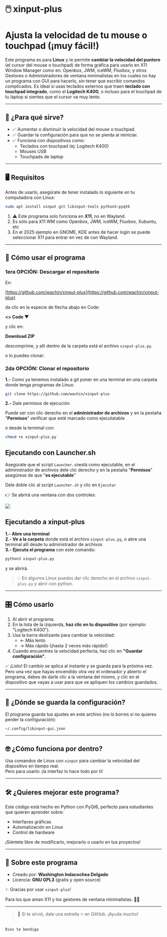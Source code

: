 # 🖱️ xinput-plus

# Ajusta la velocidad de tu mouse o touchpad (¡muy fácil!)

Este programa es para **Linux** y te permite **cambiar la velocidad del puntero** (el cursor del mouse o touchpad) de forma gráfica para usarlo en X11 Window Manager como en: Openbox, JWM, iceWM, Fluxbox, y otros Gestores o Administradores de ventana minimalistas en los cuales no hay un programa con GUI para hacerlo, sin tener que escribir comandos complicados. Es ideal si usas teclados externos que traen **teclado con touchpad integrado**, como el **Logitech K400**, o incluso para el touchpad de tu laptop si sientes que el cursor va muy lento.

---

## 🎯 ¿Para qué sirve?

- ✅ Aumentar o disminuir la velocidad del mouse o touchpad.
- ✅ Guardar la configuración para que no se pierda al reiniciar.
- ✅ Funciona con dispositivos como:
  - Teclados con touchpad (ej: Logitech K400)
  - Mouses USB
  - Touchpads de laptop

---

## 🖥️ Requisitos

Antes de usarlo, asegúrate de tener instalado lo siguiente en tu computadora con Linux:

```bash
sudo apt install xinput git libinput-tools python3-pyqt6
```

1. ⚠️ Este programa solo funciona en **X11**, no en Wayland.  
2. Es sólo para X11 WM como Openbox, JWM, iceWM, Fluxbox, Xubuntu, etc
3. En el 2025 ejemplo en GNOME, KDE antes de hacer login se puede seleccionar X11 para entrar en vez de con Wayland.


---

## 🚀 Cómo usar el programa

### **1era OPCIÓN: Descargar el repositorio**
En:

[https://github.com/wachin/xinput-plus](https://github.com/wachin/xinput-plus)

da clic en la especie de flecha abajo en Code:

**<>  Code ▼**

y clic en:

**Download ZIP**

 descompríme, y allí dentro de la carpeta está el archivo `xinput-plus.py`.

o lo puedes clonar:

### **2da OPCIÓN: Clonar el repositorio**

**1.-** Como ya tenemos instalado a git poner en una terminal en una carpeta donde tenga programas de Linux:

```bash
git clone https://github.com/wachin/xinput-plus
```

**2.-** Dale permisos de ejecución

Puede ser con clic derecho en el **administrador de archivos** y en la pestaña "**Permisos**" verificar que esté marcado como ejecutatable

o desde la terminal con:

```bash
chmod +x xinput-plus.py
```


## Ejecutando con Launcher.sh

Asegúrate que el script `Launcher.sh`está como ejecutable, en el administrador de archivos dele clic derecho y en la pestaña "**Permisos**" asegúrese de que "**es ejecutable**"

Dele doble clic al script `Launcher.sh` y clic en `Ejecutar`

👉 Se abrirá una ventana con dos controles:

![](https://blogger.googleusercontent.com/img/a/AVvXsEjpX652hNVrABN1QASxS3bgTiZvC7MDDoRjhIIVs2a0rrQHemqm4vwVZD_mpVAeuiflGv-gyLAW5oxTi6vLmUcq5KKwnPwLVxp0ycoP4jfHSpk24yWO_6TD888U2tjl4aRW_gPvxTCF5eMuoVJ0Ea4J0FxHTnzogi7PhdcSs9K6z5g7PLxzFNRB-u0nX2c=s16000)

## Ejecutando a xinput-plus

**1.-** **Abre una terminal**  
**2.-** **Ve a la carpeta** donde está el archivo `xinput-plus.py`, o abre una terminal allí desde tu administrador de archivos  
**3.-** **Ejecuta el programa** con este comando:  

```bash
python3 xinput-plus.py
```

y se abrirá.


> 💡 En algunos Linux puedes dar clic derecho en el archivo `xinput-plus.py` y abrir con python.

---

## 🎛️ Cómo usarlo

1. Al abrir el programa.
2. En la lista de la izquierda, **haz clic en tu dispositivo** (por ejemplo: "Logitech K400").
3. Usa la barra deslizante para cambiar la velocidad:
   - ← Más lento
   - → Más rápido (¡hasta 2 veces más rápido!)
4. Cuando encuentres la velocidad perfecta, haz clic en **"Guardar configuración"**.

✅ ¡Listo! El cambio se aplica al instante y se guarda para la próxima vez. Pero una vez que hayas encendido otra vez el ordenador y abierto el programa, debes de darle clic a la ventana del mismo, y clic en el dispositivo que vayas a usar para que se apliquen los cambios guardados.

---

## 💾 ¿Dónde se guarda la configuración?

El programa guarda tus ajustes en este archivo (no lo borres si no quieres perder la configuración):

```
~/.config/libinput-gui.json
```

---

## 🤓 ¿Cómo funciona por dentro?

Usa comandos de Linux con `xinput` para cambiar la velocidad del dispositivo en tiempo real.  
Pero para usarlo: ¡la interfaz lo hace todo por ti!

---

## 🛠️ ¿Quieres mejorar este programa?

Este código está hecho en Python con PyQt6, perfecto para estudiantes que quieren aprender sobre:

- Interfaces gráficas
- Automatización en Linux
- Control de hardware

¡Siéntete libre de modificarlo, mejorarlo o usarlo en tus proyectos!

---

## 🙌 Sobre este programa

- Creado por: **Washington Indacochea Delgado**
- Licencia: **GNU GPL3** (gratis y open source)

✨ Gracias por usar `xinput-plus`!  

Para los que aman X11 y los gestores de ventana minimalistas. 👀💙

---

> 🌟 Si te sirvió, dale una estrella ⭐ en GitHub. ¡Ayuda mucho!
```

Dios te bendiga
